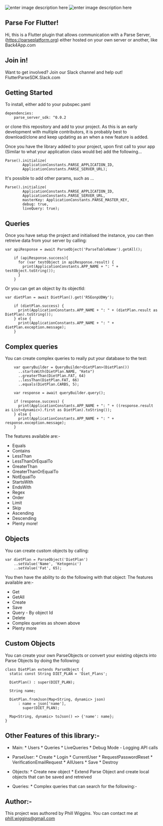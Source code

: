![enter image description here](https://upload.wikimedia.org/wikipedia/commons/1/17/Google-flutter-logo.png)
![enter image description here](https://i2.wp.com/blog.openshift.com/wp-content/uploads/parse-server-logo-1.png?fit=200%2C200&ssl=1&resize=350%2C200)

## Parse For Flutter! 
Hi, this is a Flutter plugin that allows communication with a Parse Server, (https://parseplatform.org) either hosted on your own server or another, like Back4App.com

## Join in!
Want to get involved? Join our Slack channel and help out! FlutterParseSDK.Slack.com

## Getting Started
To install, either add to your pubspec.yaml
```
dependencies:  
	parse_server_sdk: ^0.0.2
```
or clone this repository and add to your project. As this is an early development with multiple contributors, it is probably best to download/clone and keep updating as an when a new feature is added.


Once you have the library added to your project, upon first call to your app (Similar to what your application class would be) add the following...

```
Parse().initialize(
        ApplicationConstants.PARSE_APPLICATION_ID,
        ApplicationConstants.PARSE_SERVER_URL);
```

It's possible to add other params, such as ...

```
Parse().initialize(
        ApplicationConstants.PARSE_APPLICATION_ID,
        ApplicationConstants.PARSE_SERVER_URL,
        masterKey: ApplicationConstants.PARSE_MASTER_KEY,
        debug: true,
        liveQuery: true);
```

## Queries
Once you have setup the project and initialised the instance, you can then retreive data from your server by calling:
```
var apiResponse = await ParseObject('ParseTableName').getAll();

    if (apiResponse.success){
      for (var testObject in apiResponse.result) {
        print(ApplicationConstants.APP_NAME + ": " + testObject.toString());
      }
    }
```
Or you can get an object by its objectId:

```
var dietPlan = await DietPlan().get('R5EonpUDWy');

    if (dietPlan.success) {
      print(ApplicationConstants.APP_NAME + ": " + (dietPlan.result as DietPlan).toString());
    } else {
      print(ApplicationConstants.APP_NAME + ": " + dietPlan.exception.message);
    }
```


## Complex queries
You can create complex queries to really put your database to the test:

```
    var queryBuilder = QueryBuilder<DietPlan>(DietPlan())
      ..startsWith(DietPlan.NAME, "Keto")
      ..greaterThan(DietPlan.FAT, 64)
      ..lessThan(DietPlan.FAT, 66)
      ..equals(DietPlan.CARBS, 5);

    var response = await queryBuilder.query();

    if (response.success) {
      print(ApplicationConstants.APP_NAME + ": " + ((response.result as List<dynamic>).first as DietPlan).toString());
    } else {
      print(ApplicationConstants.APP_NAME + ": " + response.exception.message);
    }
```

The features available are:-
 * Equals
 * Contains
 * LessThan
 * LessThanOrEqualTo
 * GreaterThan
 * GreaterThanOrEqualTo
 * NotEqualTo
 * StartsWith
 * EndsWith
 * Regex
 * Order
 * Limit
 * Skip
 * Ascending
 * Descending
 * Plenty more!

## Objects

You can create custom objects by calling:
```
var dietPlan = ParseObject('DietPlan')
	..setValue('Name', 'Ketogenic')
	..setValue('Fat', 65);
```
You then have the ability to do the following with that object:
The features available are:-
 * Get
 * GetAll
 * Create
 * Save
 * Query - By object Id
 * Delete
 * Complex queries as shown above
 * Plenty more

## Custom Objects
You can create your own ParseObjects or convert your existing objects into Parse Objects by doing the following:

```
class DietPlan extends ParseObject {
  static const String DIET_PLAN = 'Diet_Plans';

  DietPlan() : super(DIET_PLAN);

  String name;

  DietPlan.fromJson(Map<String, dynamic> json)
      : name = json['name'],
        super(DIET_PLAN);

  Map<String, dynamic> toJson() => {'name': name};
}
```

## Other Features of this library:-

* Main:
        * Users
        * Queries
        * LiveQueries
        * Debug Mode - Logging API calls

* ParseUser:
        * Create
        * Login
        * CurrentUser
        * RequestPasswordReset
        * VerificationEmailRequest
        * AllUsers
        * Save
        * Destroy

* Objects:
        * Create new object
        * Extend Parse Object and create local objects that can be saved and retreived

* Queries:
        * Complex queries that can search for the following:-

## Author:-
This project was authored by Phill Wiggins. You can contact me at phill.wiggins@gmail.com
<!--stackedit_data:
eyJoaXN0b3J5IjpbLTIzODgzNjMzOF19
-->